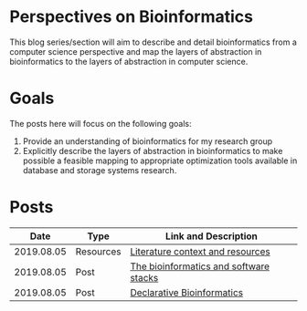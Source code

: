 # Perspectives on Bioinformatics

This blog series/section will aim to describe and detail bioinformatics from a computer science perspective and map the layers of
abstraction in bioinformatics to the layers of abstraction in computer science.

# Goals

The posts here will focus on the following goals:

1. Provide an understanding of bioinformatics for my research group
2. Explicitly describe the layers of abstraction in bioinformatics to make possible
   a feasible mapping to appropriate optimization tools available in database and
   storage systems research.
   
# Posts

| Date       | Type      | Link and Description                                                 |
| ---------- | --------- | -------------------------------------------------------------------- |
| 2019.08.05 | Resources | [Literature context and resources](context.abstractions.md)          |
| 2019.08.05 | Post      | [The bioinformatics and software stacks](2019.04.24.abstractions.md) |
| 2019.08.05 | Post      | [Declarative Bioinformatics](2019.08.05.bio-decl.md)                 |

<!-- resources -->
